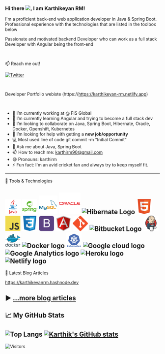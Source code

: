 ### Hi there <img src="https://raw.githubusercontent.com/MartinHeinz/MartinHeinz/master/wave.gif" width="30px">, I am Karthikeyan RM!

I'm a proficient back-end web application developer in Java & Spring Boot. Professional experience with the technologies that are listed in the toolbox below

Passionate and motivated backend Developer who can work as a full stack Developer with Angular being the front-end

<br>

📫 Reach me out!

[![Twitter](https://img.shields.io/twitter/url/https/twitter.com/karthirm.svg?style=social&label=Reach%20%40karthirm)](https://twitter.com/karthirm)

<br>

Developer Portfolio webiste
(https://https://karthikeyan-rm.netlify.app)

<br> 

- 🔭 I’m currently working at @ FIS Global
- 🌱 I’m currently learning Angular and trying to become a full stack dev
- 👯 I’m looking to collaborate on Java, Spring Boot, Hibernate, Oracle, Docker, Openshift, Kubernetes
- 🤔 I’m looking for help with getting a <b>  new job/opportunity </b>
- 💻 Most used line of code git commit -m "Initial Commit"
- 💬 Ask me about Java, Spring Boot
- 📫 How to reach me: karthirm90@gmail.com
- 😄 Pronouns: karthirm
- ⚡ Fun fact: I'm an avid cricket fan and always try to keep myself fit. 
---

🧰 Tools & Technologies

<img src="https://github.com/devicons/devicon/blob/master/icons/java/java-original-wordmark.svg" alt="Java logo" width="50" height="50"/> <img src="https://github.com/devicons/devicon/blob/master/icons/spring/spring-original-wordmark.svg" alt="Spring Logo" width="50" height="50"/>   <img src="https://github.com/devicons/devicon/blob/master/icons/mysql/mysql-original-wordmark.svg" alt="MySQL Logo" width="60" height="60"/>   <img src="https://github.com/devicons/devicon/blob/master/icons/oracle/oracle-original.svg" alt="Oracle Logo" width="70" height="70"/> <img src="https://cdn.worldvectorlogo.com/logos/hibernate.svg" alt="Hibernate Logo" width="50" height="50"/> <img src="https://github.com/devicons/devicon/blob/master/icons/html5/html5-original.svg" alt="Html Logo" width="50" height="50"/>  <img src="https://github.com/devicons/devicon/blob/master/icons/javascript/javascript-original.svg" alt="JavaScript Logo" width="50" height="50"/> <img src="https://github.com/devicons/devicon/blob/master/icons/css3/css3-original.svg" alt="CSS Logo" width="50" height="50"/> <img src="https://github.com/devicons/devicon/blob/master/icons/bootstrap/bootstrap-plain.svg" alt="Bootstrap Logo" width="50" height="50"/> <img src="https://github.com/devicons/devicon/blob/master/icons/angularjs/angularjs-original.svg" alt="Angular Logo" width="50" height="50"/> <img src="https://github.com/devicons/devicon/blob/master/icons/git/git-original.svg" alt="Git Logo" width="50" height="50"/> <img src="https://cdn.worldvectorlogo.com/logos/bitbucket-icon.svg" alt="Bitbucket Logo" width="50" height="50"/> <img src="https://github.com/devicons/devicon/blob/master/icons/jenkins/jenkins-original.svg" alt="Jenkins Logo" width="50" height="50"/> <img src="https://github.com/devicons/devicon/blob/master/icons/docker/docker-original-wordmark.svg" alt="Docker logo" widht="50" height="50"/> <img src="https://cdn.worldvectorlogo.com/logos/openshift.svg" alt="Docker logo" widht="50" height="50"/> <img src="https://github.com/devicons/devicon/blob/master/icons/kubernetes/kubernetes-plain-wordmark.svg" alt="Kubernetes logo" widht="50" height="50"/> <img src="https://cdn.worldvectorlogo.com/logos/google-cloud-1.svg" alt="Google cloud logo" width="50" height="50"/> <img src="https://cdn.worldvectorlogo.com/logos/google-analytics-4.svg" alt="Google Analytics logo" widht="50" height="50"/> <img src="https://cdn.worldvectorlogo.com/logos/heroku-4.svg" alt="Heroku logo" widht="50" height="50"/> <img src="https://cdn.worldvectorlogo.com/logos/netlify.svg" 
alt="Netlify logo" widht="50" height="50"/> 
---

📘 Latest Blog Articles

<!-- BLOG-POST-LIST:START -->
https://karthikeyanrm.hashnode.dev
<!-- BLOG-POST-LIST:END -->

▶ [...more blog articles](https://karthikeyanrm.hashnode.dev)
---

## &#x1f4c8; My GitHub Stats
![Top Langs](https://github-readme-stats.vercel.app/api/top-langs/?username=karthirm&show=java,spring,hibernate,html&theme=tokyonight) [![Karthik's GitHub stats](https://github-readme-stats.vercel.app/api?username=karthirm&theme=cobalt&hide=issues,contribs)](https://github.com/karthirm/github-readme-stats)
---

<img src="https://visitor-badge.glitch.me/badge?page_id=karthirm.visitor-badge" alt="Visitors" width="100"/>
